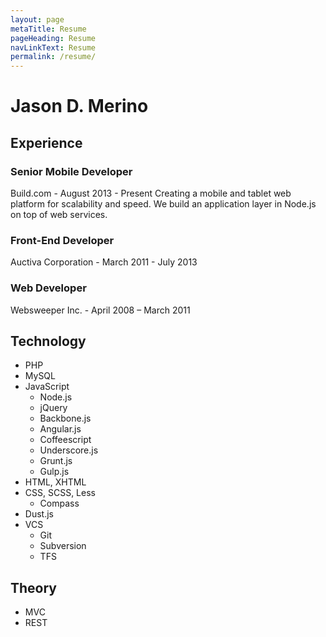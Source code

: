 ```yaml
---
layout: page
metaTitle: Resume
pageHeading: Resume
navLinkText: Resume
permalink: /resume/
---
```


# Jason D. Merino

## Experience

### Senior Mobile Developer
Build.com - August 2013 - Present
Creating a mobile and tablet web platform for scalability and speed. We build an application layer in Node.js on top of web services.

### Front-End Developer
Auctiva Corporation - March 2011 - July 2013

### Web Developer
Websweeper Inc. - April 2008 – March 2011

## Technology

* PHP
* MySQL
* JavaScript
  * Node.js
  * jQuery
  * Backbone.js
  * Angular.js
  * Coffeescript
  * Underscore.js
  * Grunt.js
  * Gulp.js
* HTML, XHTML
* CSS, SCSS, Less
  * Compass
* Dust.js
* VCS
  * Git
  * Subversion
  * TFS

## Theory
* MVC
* REST